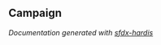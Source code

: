 ## Campaign

<!-- Object description -->









_Documentation generated with [sfdx-hardis](https://sfdx-hardis.cloudity.com)_
